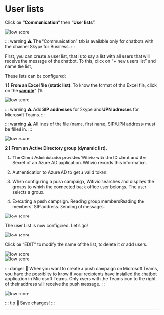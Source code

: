 # User lists

Click on **“Communication”** then “**User lists**”.

<div class="image_center">
  <img :src="$withBase('/assets/img/virtual-agent-studio/communication/userlist1.png')" alt="low score">
</div>


::: warning ⚠️
The “Communication” tab is available only for chatbots with the channel Skype
for Business.
:::

First, you can create a user list, that is to say a list with all users that
will receive the message of the chatbot. To this, click on “+ new users list” and name the list,

These lists can be configured: 

**1 ) From an Excel file (static list)**. To know the format of this Excel file, click on the [**sample**](https://witivio.blob.core.windows.net/static/list-sample.xlsx)" (1).

<div class="image_center">
  <img :src="$withBase('/assets/img/virtual-agent-studio/communication/userlist2.png')" alt="low score">
</div>


::: warning ⚠️
Add **SIP addresses** for Skype and **UPN adresses** for Microsoft Teams. 
:::

::: warning ⚠️
All lines of the file (name, first name, SIP/UPN address) must be filled in.
:::

<div class="image_center">
  <img :src="$withBase('/assets/img/virtual-agent-studio/communication/userlist3.png')" alt="low score">
</div>




**2 ) From an Active Directory group (dynamic list).**

1. The Client Administrator provides Witivio with the ID client and the Secret of an Azure AD application. Witivio records this information.

2. Authentication to Azure AD to get a valid token.

3. When configuring a push campaign, Witivio searches and displays the groups to which the connected back office user belongs. The user selects a group. 

4. Executing a push campaign. Reading group membersReading the members' SIP address. Sending of messages.

<div class="image_center">
  <img :src="$withBase('/assets/img/virtual-agent-studio/communication/userlist4.png')" alt="low score">
</div>




The user List is now configured. Let’s go!

<div class="image_center">
  <img :src="$withBase('/assets/img/virtual-agent-studio/communication/userlist5.png')" alt="low score">
</div>



Click on “EDIT” to modify the name of the list, to delete it or add users.

<div class="image_center">
  <img :src="$withBase('/assets/img/virtual-agent-studio/communication/userlist6.png')" alt="low score">
</div>



<div class="image_center">
  <img :src="$withBase('/assets/img/virtual-agent-studio/communication/userlist7.png')" alt="low score">
</div>


::: danger 🔴
When you want to create a push campaign on Microsoft Teams, you have the possiblity to know if your recipients have installed the chatbot application in Microsoft Teams. 
Only users with the Teams icon to the right of their address will receive the push message. 
:::

<div class="image_center">
  <img :src="$withBase('/assets/img/virtual-agent-studio/communication/userlist8.png')" alt="low score">
</div>


::: tip 💾
Save changes!
:::




---


<Hubspot />